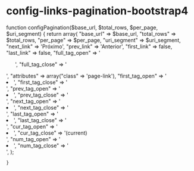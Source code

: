 # config-links-pagination-bootstrap4

function configPagination($base_url, $total_rows, $per_page, $uri_segment)
    {
        return array(
            "base_url" => $base_url,
			"total_rows" => $total_rows,
			"per_page" => $per_page,
			"uri_segment" => $uri_segment,
            "next_link" => 'Próximo',
            "prev_link" => 'Anterior',
            "first_link" => false,
            "last_link" => false,
            "full_tag_open" => '<ul class="pagination justify-content-center">',
            "full_tag_close" => '</ul>',
            "attributes" => array("class" => 'page-link'),
            "first_tag_open" => '<li class="page-item">',
            "first_tag_close" => '</li>',
            "prev_tag_open" => '<li class="page-item">',
            "prev_tag_close" => '</li>',
            "next_tag_open" => '<li class="page-item">',
            "next_tag_close" => '</li>',
            "last_tag_open" => '<li class="page-item">',
            "last_tag_close" => '</li>',
            "cur_tag_open" => '<li class="page-item active"><span class="page-link">',
            "cur_tag_close" => '<span class="sr-only">(current)</span></span></li>',
            "num_tag_open" => '<li class="page-item">',
            "num_tag_close" => '</li>',
        );
       
    }

